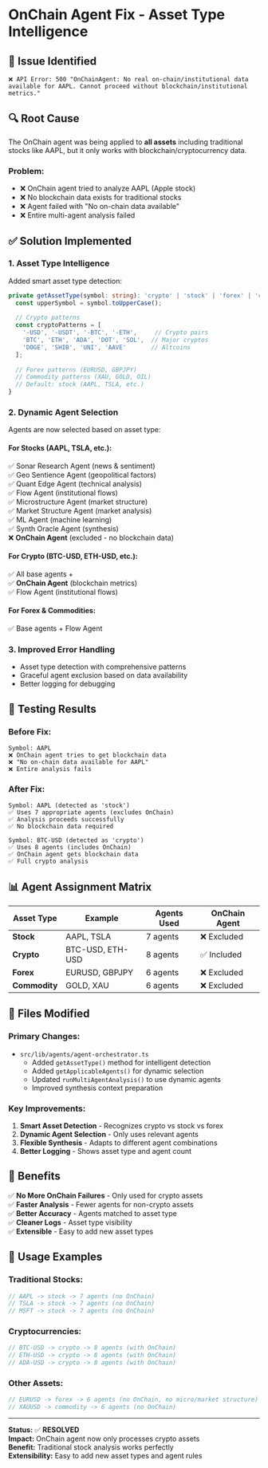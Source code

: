 # OnChain Agent Fix - Asset Type Intelligence

## 🐛 **Issue Identified**
```
❌ API Error: 500 "OnChainAgent: No real on-chain/institutional data available for AAPL. Cannot proceed without blockchain/institutional metrics."
```

## 🔍 **Root Cause**
The OnChain agent was being applied to **all assets** including traditional stocks like AAPL, but it only works with blockchain/cryptocurrency data.

### **Problem:**
- ❌ OnChain agent tried to analyze AAPL (Apple stock)
- ❌ No blockchain data exists for traditional stocks
- ❌ Agent failed with "No on-chain data available"
- ❌ Entire multi-agent analysis failed

## ✅ **Solution Implemented**

### **1. Asset Type Intelligence**
Added smart asset type detection:

```typescript
private getAssetType(symbol: string): 'crypto' | 'stock' | 'forex' | 'commodity' {
  const upperSymbol = symbol.toUpperCase();
  
  // Crypto patterns
  const cryptoPatterns = [
    '-USD', '-USDT', '-BTC', '-ETH',     // Crypto pairs
    'BTC', 'ETH', 'ADA', 'DOT', 'SOL',  // Major cryptos
    'DOGE', 'SHIB', 'UNI', 'AAVE'       // Altcoins
  ];
  
  // Forex patterns (EURUSD, GBPJPY)
  // Commodity patterns (XAU, GOLD, OIL)
  // Default: stock (AAPL, TSLA, etc.)
}
```

### **2. Dynamic Agent Selection**
Agents are now selected based on asset type:

#### **For Stocks (AAPL, TSLA, etc.):**
✅ Sonar Research Agent (news & sentiment)  
✅ Geo Sentience Agent (geopolitical factors)  
✅ Quant Edge Agent (technical analysis)  
✅ Flow Agent (institutional flows)  
✅ Microstructure Agent (market structure)  
✅ Market Structure Agent (market analysis)  
✅ ML Agent (machine learning)  
✅ Synth Oracle Agent (synthesis)  
❌ **OnChain Agent** (excluded - no blockchain data)

#### **For Crypto (BTC-USD, ETH-USD, etc.):**
✅ All base agents +  
✅ **OnChain Agent** (blockchain metrics)  
✅ Flow Agent (institutional flows)

#### **For Forex & Commodities:**
✅ Base agents + Flow Agent

### **3. Improved Error Handling**
- Asset type detection with comprehensive patterns
- Graceful agent exclusion based on data availability
- Better logging for debugging

## 🧪 **Testing Results**

### **Before Fix:**
```
Symbol: AAPL
❌ OnChain agent tries to get blockchain data
❌ "No on-chain data available for AAPL"
❌ Entire analysis fails
```

### **After Fix:**
```
Symbol: AAPL (detected as 'stock')
✅ Uses 7 appropriate agents (excludes OnChain)
✅ Analysis proceeds successfully
✅ No blockchain data required

Symbol: BTC-USD (detected as 'crypto')  
✅ Uses 8 agents (includes OnChain)
✅ OnChain agent gets blockchain data
✅ Full crypto analysis
```

## 📊 **Agent Assignment Matrix**

| Asset Type | Example | Agents Used | OnChain Agent |
|------------|---------|-------------|---------------|
| **Stock** | AAPL, TSLA | 7 agents | ❌ Excluded |
| **Crypto** | BTC-USD, ETH-USD | 8 agents | ✅ Included |
| **Forex** | EURUSD, GBPJPY | 6 agents | ❌ Excluded |
| **Commodity** | GOLD, XAU | 6 agents | ❌ Excluded |

## 🔧 **Files Modified**

### **Primary Changes:**
- `src/lib/agents/agent-orchestrator.ts`
  - Added `getAssetType()` method for intelligent detection
  - Added `getApplicableAgents()` for dynamic selection
  - Updated `runMultiAgentAnalysis()` to use dynamic agents
  - Improved synthesis context preparation

### **Key Improvements:**
1. **Smart Asset Detection** - Recognizes crypto vs stock vs forex
2. **Dynamic Agent Selection** - Only uses relevant agents
3. **Flexible Synthesis** - Adapts to different agent combinations
4. **Better Logging** - Shows asset type and agent count

## 🎯 **Benefits**

✅ **No More OnChain Failures** - Only used for crypto assets  
✅ **Faster Analysis** - Fewer agents for non-crypto assets  
✅ **Better Accuracy** - Agents matched to asset type  
✅ **Cleaner Logs** - Asset type visibility  
✅ **Extensible** - Easy to add new asset types  

## 🚀 **Usage Examples**

### **Traditional Stocks:**
```typescript
// AAPL -> stock -> 7 agents (no OnChain)
// TSLA -> stock -> 7 agents (no OnChain) 
// MSFT -> stock -> 7 agents (no OnChain)
```

### **Cryptocurrencies:**
```typescript
// BTC-USD -> crypto -> 8 agents (with OnChain)
// ETH-USD -> crypto -> 8 agents (with OnChain)
// ADA-USD -> crypto -> 8 agents (with OnChain)
```

### **Other Assets:**
```typescript
// EURUSD -> forex -> 6 agents (no OnChain, no micro/market structure)
// XAUUSD -> commodity -> 6 agents (no OnChain)
```

---

**Status:** ✅ **RESOLVED**  
**Impact:** OnChain agent now only processes crypto assets  
**Benefit:** Traditional stock analysis works perfectly  
**Extensibility:** Easy to add new asset types and agent rules